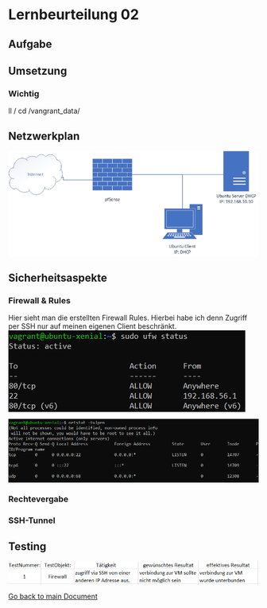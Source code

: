 # Lernbeurteilung 02

## Aufgabe

## Umsetzung
### Wichtig
ll /
cd /vangrant_data/

## Netzwerkplan
<img align="center" width="" height="" src="./img/../../img/Netzplan1.jpg" alt="Netzplan">

## Sicherheitsaspekte

### Firewall & Rules
Hier sieht man die erstellten Firewall Rules. Hierbei habe ich denn Zugriff per SSH nur auf meinen eigenen Client beschränkt.
<img align="center" width="" height="" src="./img/../../img/ufw_rules.PNG" alt="Firewall Rules">

<img align="center" width="" height="" src="./img/../../img/ufw_standard.PNG" alt="Firewall Rules">

### Rechtevergabe

### SSH-Tunnel

## Testing
<img align="center" width="" height="" src="./img/../../img/testprot.PNG" alt="Testprotokol">




[Go back to main Document](https://github.com/Daddey69/Modul_300/blob/master/README.md)
